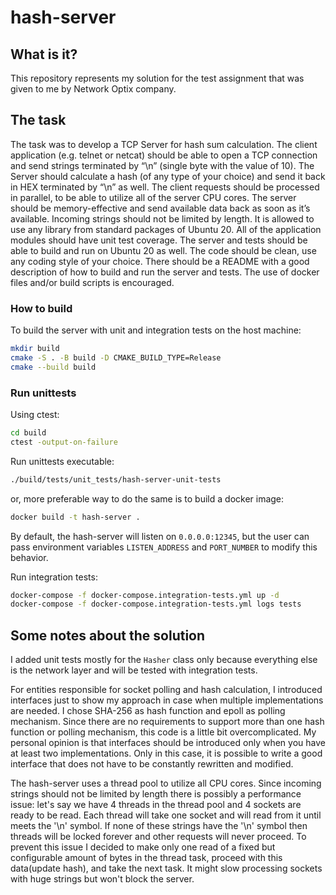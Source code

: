 # hash-server
## What is it?
This repository represents my solution for the test assignment that was given to me by Network Optix company.
## The task
The task was to develop a TCP Server for hash sum calculation. The client application (e.g. telnet or netcat) should be able to open a TCP connection and send strings terminated by “\n” (single byte with the value of 10). The Server should calculate a hash (of any type of your choice) and send it back in HEX terminated by “\n” as well.
The client requests should be processed in parallel, to be able to utilize all of the server CPU cores. The server should be memory-effective and send available data back as soon as it’s available. Incoming strings should not be limited by length.
It is allowed to use any library from standard packages of Ubuntu 20. All of the application modules should have unit test coverage. The server and tests should be able to build and run on Ubuntu 20 as well.
The code should be clean, use any coding style of your choice. There should be a README with a good description of how to build and run the server and tests. The use of docker files and/or build scripts is encouraged.

### How to build
To build the server with unit and integration tests on the host machine:
```bash
mkdir build
cmake -S . -B build -D CMAKE_BUILD_TYPE=Release
cmake --build build
```
### Run unittests 
Using ctest:
```bash
cd build
ctest -output-on-failure
```
Run unittests executable:
```bash
./build/tests/unit_tests/hash-server-unit-tests
```
or, more preferable way to do the same is to build a docker image:
```bash
docker build -t hash-server .
```
By default, the hash-server will listen on `0.0.0.0:12345`, but the user can pass environment variables `LISTEN_ADDRESS` and `PORT_NUMBER` to modify this behavior.

Run integration tests:
```bash
docker-compose -f docker-compose.integration-tests.yml up -d
docker-compose -f docker-compose.integration-tests.yml logs tests
```
## Some notes about the solution
I added unit tests mostly for the `Hasher` class only because everything else is the network layer and will be tested with integration tests.

For entities responsible for socket polling and hash calculation, I introduced interfaces just to show my approach in case when multiple implementations are needed. I chose SHA-256 as hash function and epoll as polling mechanism. 
Since there are no requirements to support more than one hash function or polling mechanism, this code is a little bit overcomplicated. My personal opinion is that interfaces should be introduced only when you have at least two implementations. Only in this case, it is possible to write a good interface that does not have to be constantly rewritten and modified.

The hash-server uses a thread pool to utilize all CPU cores. Since incoming strings should not be limited by length there is possibly a performance issue: let's say we have 4 threads in the thread pool and 4 sockets are ready to be read. Each thread will take one socket and will read from it until meets the '\n' symbol. If none of these strings have the '\n' symbol then threads will be locked forever and other requests will never proceed. To prevent this issue I decided to make only one read of a fixed but configurable amount of bytes in the thread task, proceed with this data(update hash), and take the next task. It might slow processing sockets with huge strings but won't block the server.